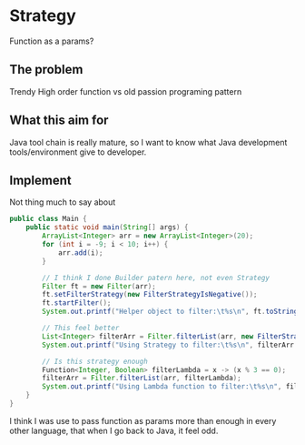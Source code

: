 # Strategy

Function as a params?

## The problem

Trendy High order function vs old passion programing pattern

## What this aim for

Java tool chain is really mature, so I want to know what Java development tools/environment give to developer.

## Implement

Not thing much to say about

```java
public class Main {
    public static void main(String[] args) {
        ArrayList<Integer> arr = new ArrayList<Integer>(20);
        for (int i = -9; i < 10; i++) {
            arr.add(i);
        }

        // I think I done Builder patern here, not even Strategy
        Filter ft = new Filter(arr);
        ft.setFilterStrategy(new FilterStrategyIsNegative());
        ft.startFilter();
        System.out.printf("Helper object to filter:\t%s\n", ft.toString());

        // This feel better
        List<Integer> filterArr = Filter.filterList(arr, new FilterStrategyIsEven());
        System.out.printf("Using Strategy to filter:\t%s\n", filterArr.toString());

        // Is this strategy enough
        Function<Integer, Boolean> filterLambda = x -> (x % 3 == 0);
        filterArr = Filter.filterList(arr, filterLambda);
        System.out.printf("Using Lambda function to filter:\t%s\n", filterArr.toString());
    }
}
```

I think I was use to pass function as params more than enough in every other language, that when I go back to Java, it feel odd.
